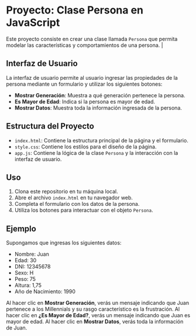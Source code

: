 # Proyecto: Clase Persona en JavaScript

Este proyecto consiste en crear una clase llamada `Persona` que permita modelar las características y comportamientos de una persona.           |

## Interfaz de Usuario

La interfaz de usuario permite al usuario ingresar las propiedades de la persona mediante un formulario y utilizar los siguientes botones:
- **Mostrar Generación**: Muestra a qué generación pertenece la persona.
- **Es Mayor de Edad**: Indica si la persona es mayor de edad.
- **Mostrar Datos**: Muestra toda la información ingresada de la persona.

## Estructura del Proyecto

- `index.html`: Contiene la estructura principal de la página y el formulario.
- `style.css`: Contiene los estilos para el diseño de la página.
- `app.js`: Contiene la lógica de la clase `Persona` y la interacción con la interfaz de usuario.

## Uso

1. Clona este repositorio en tu máquina local.
2. Abre el archivo `index.html` en tu navegador web.
3. Completa el formulario con los datos de la persona.
4. Utiliza los botones para interactuar con el objeto `Persona`.

## Ejemplo

Supongamos que ingresas los siguientes datos:
- Nombre: Juan
- Edad: 30
- DNI: 12345678
- Sexo: H
- Peso: 75
- Altura: 1,75
- Año de Nacimiento: 1990

Al hacer clic en **Mostrar Generación**, verás un mensaje indicando que Juan pertenece a los Millennials y su rasgo característico es la frustración. Al hacer clic en **¿Es Mayor de Edad?**, verás un mensaje indicando que Juan es mayor de edad. Al hacer clic en **Mostrar Datos**, verás toda la información de Juan.



